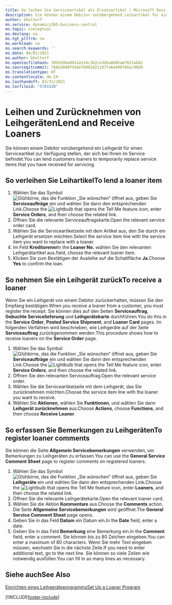 ```yaml
---
title: So leihen Sie Serviceartikel als Ersatzartikel | Microsoft Docs
description: Sie können einem Debitor vorübergehend Leihartikel für einen Serviceartikel zur Verfügung stellen, der sich bei Ihnen im Service befindet.
author: bholtorf
ms.service: dynamics365-business-central
ms.topic: conceptual
ms.devlang: na
ms.tgt_pltfrm: na
ms.workload: na
ms.search.keywords: ''
ms.date: 04/01/2021
ms.author: bholtorf
ms.openlocfilehash: 709269be891e2e14c362ce3dba0685a67021ab81
ms.sourcegitcommit: 766e2840fd16efb901d211d7fa64d96766ac99d9
ms.translationtype: HT
ms.contentlocale: de-CH
ms.lasthandoff: 03/31/2021
ms.locfileid: "5781520"
---
```

# <a name="lend-and-receive-loaners"></a><span data-ttu-id="7b35b-103">Leihen und Zurücknehmen von Leihgeräten</span><span class="sxs-lookup"><span data-stu-id="7b35b-103">Lend and Receive Loaners</span></span>
<span data-ttu-id="7b35b-104">Sie können einem Debitor vorübergehend ein Leihgerät für einen Serviceartikel zur Verfügung stellen, der sich bei Ihnen im Service befindet.</span><span class="sxs-lookup"><span data-stu-id="7b35b-104">You can lend customers loaners to temporarily replace service items that you have received for servicing.</span></span>  
  
## <a name="to-lend-a-loaner-item"></a><span data-ttu-id="7b35b-105">So verleihen Sie Leihartikel</span><span class="sxs-lookup"><span data-stu-id="7b35b-105">To lend a loaner item</span></span>    
1. <span data-ttu-id="7b35b-106">Wählen Sie das Symbol ![Glühbirne, das die Funktion „Sie wünschen“ öffnet](media/ui-search/search_small.png "Tell Me-Funktion") aus, geben Sie **Serviceaufträge** ein und wählen Sie dann den entsprechenden Link.</span><span class="sxs-lookup"><span data-stu-id="7b35b-106">Choose the ![Lightbulb that opens the Tell Me feature](media/ui-search/search_small.png "Tell me what you want to do") icon, enter **Service Orders**, and then choose the related link.</span></span>  
2. <span data-ttu-id="7b35b-107">Öffnen Sie die relevante Serviceauftragskarte.</span><span class="sxs-lookup"><span data-stu-id="7b35b-107">Open the relevant service order card.</span></span>  
3. <span data-ttu-id="7b35b-108">Wählen Sie die Serviceartikelzeile mit dem Artikel aus, den Sie durch ein Leihgerät ersetzen möchten.</span><span class="sxs-lookup"><span data-stu-id="7b35b-108">Select the service item line with the service item you want to replace with a loaner.</span></span>  
4. <span data-ttu-id="7b35b-109">Im Feld **Kreditorennr**</span><span class="sxs-lookup"><span data-stu-id="7b35b-109">In the **Loaner No.**</span></span> <span data-ttu-id="7b35b-110">wählen Sie den relevanten Leihgerätartikel aus.</span><span class="sxs-lookup"><span data-stu-id="7b35b-110">field, choose the relevant loaner item.</span></span>  
5. <span data-ttu-id="7b35b-111">Klicken Sie zum Bestätigen der Ausleihe auf die Schaltfläche **Ja**.</span><span class="sxs-lookup"><span data-stu-id="7b35b-111">Choose **Yes** to confirm the loan.</span></span>  

## <a name="to-receive-a-loaner"></a><span data-ttu-id="7b35b-112">So nehmen Sie ein Leihgerät zurück</span><span class="sxs-lookup"><span data-stu-id="7b35b-112">To receive a loaner</span></span>  
<span data-ttu-id="7b35b-113">Wenn Sie ein Leihgerät von einem Debitor zurückerhalten, müssen Sie den Empfang bestätigen.</span><span class="sxs-lookup"><span data-stu-id="7b35b-113">When you receive a loaner from a customer, you must register the receipt.</span></span> <span data-ttu-id="7b35b-114">Sie können dies auf den Seiten **Serviceauftrag**, **Gebuchte Servicelieferung** und **Leihgerätekarte** durchführen.</span><span class="sxs-lookup"><span data-stu-id="7b35b-114">You do this in the **Service Order**, **Posted Service Shipment**, and **Loaner Card** pages.</span></span> <span data-ttu-id="7b35b-115">Im folgenden Verfahren wird beschrieben, wie Leihgeräte auf der Seite **Serviceauftrag** zurückgenommen werden.</span><span class="sxs-lookup"><span data-stu-id="7b35b-115">This procedure shows how to receive loaners on the **Service Order** page.</span></span>  
  
1. <span data-ttu-id="7b35b-116">Wählen Sie das Symbol ![Glühbirne, das die Funktion „Sie wünschen“ öffnet](media/ui-search/search_small.png "Tell Me-Funktion") aus, geben Sie **Serviceaufträge** ein und wählen Sie dann den entsprechenden Link.</span><span class="sxs-lookup"><span data-stu-id="7b35b-116">Choose the ![Lightbulb that opens the Tell Me feature](media/ui-search/search_small.png "Tell me what you want to do") icon, enter **Service Orders**, and then choose the related link.</span></span>  
2. <span data-ttu-id="7b35b-117">Öffnen Sie den relevanten Serviceauftrag.</span><span class="sxs-lookup"><span data-stu-id="7b35b-117">Open the relevant service order.</span></span>  
3. <span data-ttu-id="7b35b-118">Wählen Sie die Serviceartikelzeile mit dem Leihgerät, das Sie zurücknehmen möchten.</span><span class="sxs-lookup"><span data-stu-id="7b35b-118">Choose the service item line with the loaner you want to receive.</span></span>  
4. <span data-ttu-id="7b35b-119">Wählen Sie **Aktionen**, wählen Sie **Funktionen**, und wählen Sie dann **Leihgerät zurücknehmen** aus.</span><span class="sxs-lookup"><span data-stu-id="7b35b-119">Choose **Actions**, choose **Functions**, and then choose **Receive Loaner**.</span></span>  

## <a name="to-register-loaner-comments"></a><span data-ttu-id="7b35b-120">So erfassen Sie Bemerkungen zu Leihgeräten</span><span class="sxs-lookup"><span data-stu-id="7b35b-120">To register loaner comments</span></span>  
<span data-ttu-id="7b35b-121">Sie können die Seite **Allgemein Servicebemerkungen** verwenden, um Bemerkungen zu Leihgeräten zu erfassen.</span><span class="sxs-lookup"><span data-stu-id="7b35b-121">You can use the **General Service Comment Sheet** page to register comments on registered loaners.</span></span>  
  
1. <span data-ttu-id="7b35b-122">Wählen Sie das Symbol ![Glühbirne, das die Funktion „Sie wünschen“ öffnet](media/ui-search/search_small.png "Tell Me-Funktion") aus, geben Sie **Leihgeräte** ein und wählen Sie dann den entsprechenden Link.</span><span class="sxs-lookup"><span data-stu-id="7b35b-122">Choose the ![Lightbulb that opens the Tell Me feature](media/ui-search/search_small.png "Tell me what you want to do") icon, enter **Loaners**, and then choose the related link.</span></span>  
2. <span data-ttu-id="7b35b-123">Öffnen Sie die relevante Leihgerätekarte.</span><span class="sxs-lookup"><span data-stu-id="7b35b-123">Open the relevant loaner card.</span></span>  
3. <span data-ttu-id="7b35b-124">Wählen Sie die Aktion **Kommentare** aus.</span><span class="sxs-lookup"><span data-stu-id="7b35b-124">Choose the **Comments** action.</span></span> <span data-ttu-id="7b35b-125">Die Seite **Allgemeine Servicebemerkungen** wird geöffnet.</span><span class="sxs-lookup"><span data-stu-id="7b35b-125">The **General Service Comment Sheet** page opens.</span></span>  
4. <span data-ttu-id="7b35b-126">Geben Sie in das Feld **Datum** ein Datum ein.</span><span class="sxs-lookup"><span data-stu-id="7b35b-126">In the **Date** field, enter a date.</span></span>  
5. <span data-ttu-id="7b35b-127">Geben Sie in das Feld **Bemerkung** eine Bemerkung ein.</span><span class="sxs-lookup"><span data-stu-id="7b35b-127">In the **Comment** field, enter a comment.</span></span> <span data-ttu-id="7b35b-128">Sie können bis zu 80 Zeichen eingeben.</span><span class="sxs-lookup"><span data-stu-id="7b35b-128">You can enter a maximum of 80 characters.</span></span> <span data-ttu-id="7b35b-129">Wenn Sie mehr Text eingeben müssen, wechseln Sie in die nächste Zeile.</span><span class="sxs-lookup"><span data-stu-id="7b35b-129">If you need to enter additional text, go to the next line.</span></span> <span data-ttu-id="7b35b-130">Sie können so viele Zeilen wie notwendig ausfüllen.</span><span class="sxs-lookup"><span data-stu-id="7b35b-130">You can fill in as many lines as necessary.</span></span>  
  
## <a name="see-also"></a><span data-ttu-id="7b35b-131">Siehe auch</span><span class="sxs-lookup"><span data-stu-id="7b35b-131">See Also</span></span>  
[<span data-ttu-id="7b35b-132">Einrichten eines Leihgeräteprogramms</span><span class="sxs-lookup"><span data-stu-id="7b35b-132">Set Up a Loaner Program</span></span>](service-how-setup-loaner-program.md)   


[!INCLUDE[footer-include](includes/footer-banner.md)]